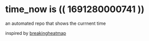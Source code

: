 # time_now is (( 1691280000741 ))

an automated repo that shows the currnent time

inspired by [breakingheatmap](https://github.com/breakingheatmap/breakingheatmap)